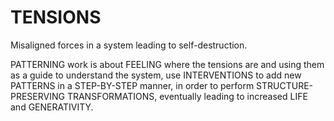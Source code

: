 # TENSIONS

Misaligned forces in a system leading to self-destruction.

PATTERNING work is about FEELING where the tensions are and using them as a guide to understand the system, use INTERVENTIONS to add new PATTERNS in a STEP-BY-STEP manner, in order to perform STRUCTURE-PRESERVING TRANSFORMATIONS, eventually leading to increased LIFE and GENERATIVITY.
